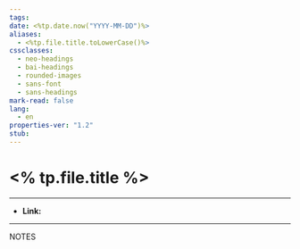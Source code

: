 ```yaml
---
tags:
date: <%tp.date.now("YYYY-MM-DD")%>
aliases:
  - <%tp.file.title.toLowerCase()%>
cssclasses:
  - neo-headings
  - bai-headings
  - rounded-images
  - sans-font
  - sans-headings
mark-read: false
lang:
  - en
properties-ver: "1.2"
stub:
---
```

# <% tp.file.title %>

***

- **Link:**

***

NOTES
